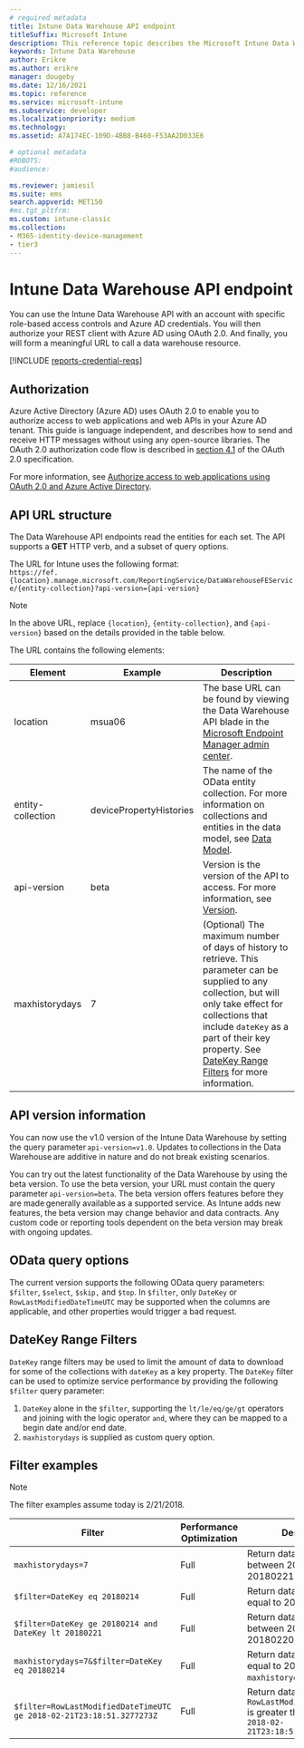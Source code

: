 ```yaml
---
# required metadata
title: Intune Data Warehouse API endpoint
titleSuffix: Microsoft Intune 
description: This reference topic describes the Microsoft Intune Data Warehouse API URL structure. Filter examples are provided.
keywords: Intune Data Warehouse
author: Erikre
ms.author: erikre
manager: dougeby
ms.date: 12/16/2021
ms.topic: reference
ms.service: microsoft-intune
ms.subservice: developer
ms.localizationpriority: medium
ms.technology:
ms.assetid: A7A174EC-109D-4BB8-B460-F53AA2D033E6

# optional metadata
#ROBOTS:
#audience:

ms.reviewer: jamiesil
ms.suite: ems
search.appverid: MET150
#ms.tgt_pltfrm:
ms.custom: intune-classic
ms.collection: 
- M365-identity-device-management
- tier3
---
```

# Intune Data Warehouse API endpoint

You can use the Intune Data Warehouse API with an account with specific role-based access controls and Azure AD credentials. You will then authorize your REST client with Azure AD using OAuth 2.0. And finally, you will form a meaningful URL to call a data warehouse resource.

[!INCLUDE [reports-credential-reqs](../includes/reports-credential-reqs.md)]

## Authorization

Azure Active Directory (Azure AD) uses OAuth 2.0 to enable you to authorize access to web applications and web APIs in your Azure AD tenant. This guide is language independent, and describes how to send and receive HTTP messages without using any open-source libraries. The OAuth 2.0 authorization code flow is described in [section 4.1](https://tools.ietf.org/html/rfc6749#section-4.1) of the OAuth 2.0 specification.

For more information, see [Authorize access to web applications using OAuth 2.0 and Azure Active Directory](/azure/active-directory/develop/active-directory-protocols-oauth-code).

## API URL structure

The Data Warehouse API endpoints read the entities for each set. The API supports a **GET** HTTP verb, and a subset of query options.

The URL for Intune uses the following format:  
`https://fef.{location}.manage.microsoft.com/ReportingService/DataWarehouseFEService/{entity-collection}?api-version={api-version}`

> [!NOTE]
> In the above URL, replace  `{location}`, `{entity-collection}`, and `{api-version}` based on the details provided in the table below.

The URL contains the following elements:

| Element | Example | Description |
|-------------------|------------|--------------------------------------------------------------------------------------------------------------------|
| location | msua06 | The base URL can be found by viewing the Data Warehouse API blade in the [Microsoft Endpoint Manager admin center](https://endpoint.microsoft.com/#blade/Microsoft_Intune_Enrollment/ReportingMenu/dataWarehouse). |
| entity-collection | devicePropertyHistories | The name of the OData entity collection. For more information on collections and entities in the data model, see [Data Model](reports-ref-data-model.md). |
| api-version | beta | Version is the version of the API to access. For more information, see [Version](reports-api-url.md#api-version-information). |
| maxhistorydays | 7 | (Optional) The maximum number of days of history to retrieve. This parameter can be supplied to any collection, but will only take effect for collections that include `dateKey` as a part of their key property. See [DateKey Range Filters](reports-api-url.md#datekey-range-filters) for more information. |

## API version information

You can now use the v1.0 version of the Intune Data Warehouse by setting the query parameter `api-version=v1.0`. Updates to collections in the Data Warehouse are additive in nature and do not break existing scenarios.

You can try out the latest functionality of the Data Warehouse by using the beta version. To use the beta version, your URL must contain the query parameter `api-version=beta`. The beta version offers features before they are made generally available as a supported service. As Intune adds new features, the beta version may change behavior and data contracts. Any custom code or reporting tools dependent on the beta version may break with ongoing updates.

## OData query options

The current version supports the following OData query parameters: `$filter`, `$select`, `$skip,` and `$top`. In `$filter`, only `DateKey` or `RowLastModifiedDateTimeUTC` may be supported when the columns are applicable, and other properties would trigger a bad request.

## DateKey Range Filters

`DateKey` range filters may be used to limit the amount of data to download for some of the collections with `dateKey` as a key property. The `DateKey` filter can be used to optimize service performance by providing the following `$filter` query parameter:

1. `DateKey` alone in the `$filter`, supporting the `lt/le/eq/ge/gt` operators and joining with the logic operator `and`, where they can be mapped to a begin date and/or end date.
2. `maxhistorydays` is supplied as custom query option.<br>

## Filter examples

> [!NOTE]
> The filter examples assume today is 2/21/2018.

|                             Filter                             |           Performance Optimization           |                                          Description                                          |
|----------------------------------------------------------------|----------------------------------------------|-----------------------------------------------------------------------------------------------|
|    `maxhistorydays=7`                                            |    Full                                      |    Return data with `DateKey` between 20180214 and 20180221.                                     |
|    `$filter=DateKey eq 20180214`                                 |    Full                                      |    Return data with `DateKey` equal to 20180214.                                                    |
|    `$filter=DateKey ge 20180214 and DateKey lt 20180221`         |    Full                                      |    Return data with `DateKey` between 20180214 and 20180220.                                     |
|    `maxhistorydays=7&$filter=DateKey eq 20180214`                |    Full                                      |    Return data with `DateKey` equal to 20180214. `maxhistorydays` is ignored.                            |
|    `$filter=RowLastModifiedDateTimeUTC ge 2018-02-21T23:18:51.3277273Z`                                |    Full                                       |    Return data with `RowLastModifiedDateTimeUTC` is greater than or equal to `2018-02-21T23:18:51.3277273Z`                             |
